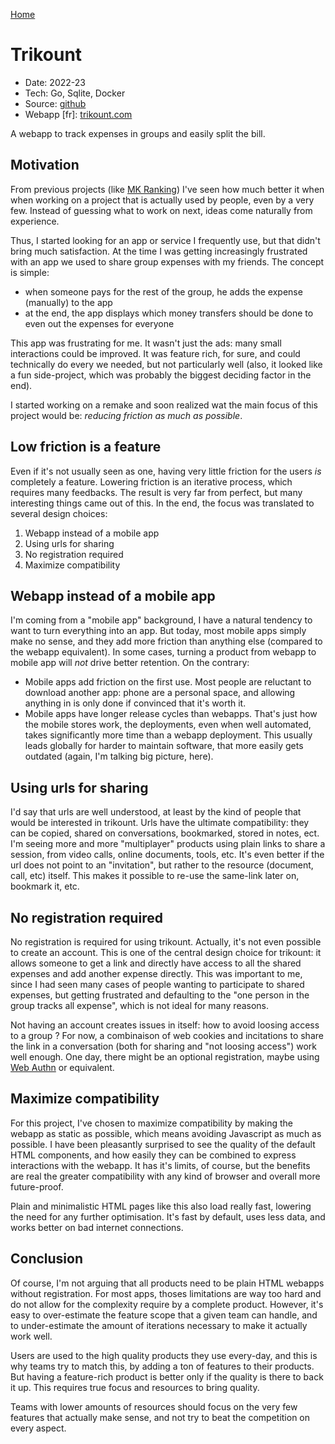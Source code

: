 [Home](/)

# Trikount
* Date: 2022-23
* Tech: Go, Sqlite, Docker
* Source: [github](https://github.com/thalkz/mkranking)
* Webapp [fr]: [trikount.com](https://trikount.com)

A webapp to track expenses in groups and easily split the bill.

## Motivation
From previous projects (like [MK Ranking](/pages/mk_ranking)) I've seen how much better it when when working on a project that is actually used by people, even by a very few. Instead of guessing what to work on next, ideas come naturally from experience.

Thus, I started looking for an app or service I frequently use, but that didn't bring much satisfaction. At the time I was getting increasingly frustrated with an app we used to share group expenses with my friends. The concept is simple:

- when someone pays for the rest of the group, he adds the expense (manually) to the app
- at the end, the app displays which money transfers should be done to even out the expenses for everyone

This app was frustrating for me. It wasn't just the ads: many small interactions could be improved. It was feature rich, for sure, and could technically do every we needed, but not particularly well (also, it looked like a fun side-project, which was probably the biggest deciding factor in the end).

I started working on a remake and soon realized wat the main focus of this project would be: *reducing friction as much as possible*.

## Low friction is a feature
Even if it's not usually seen as one, having very little friction for the users *is* completely a feature. Lowering friction is an iterative process, which requires many feedbacks. The result is very far from perfect, but many interesting things came out of this. In the end, the focus was translated to several design choices:

1) Webapp instead of a mobile app
2) Using urls for sharing
3) No registration required
4) Maximize compatibility

## Webapp instead of a mobile app
I'm coming from a "mobile app" background, I have a natural tendency to want to turn everything into an app. But today, most mobile apps simply make no sense, and they add more friction than anything else (compared to the webapp equivalent). In some cases, turning a product from webapp to mobile app will *not* drive better retention. On the contrary: 

- Mobile apps add friction on the first use. Most people are reluctant to download another app: phone are a personal space, and allowing anything in is only done if convinced that it's worth it.
- Mobile apps have longer release cycles than webapps. That's just how the mobile stores work, the deployments, even when well automated, takes significantly more time than a webapp deployment. This usually leads globally for harder to maintain software, that more easily gets outdated (again, I'm talking big picture, here).

## Using urls for sharing
I'd say that urls are well understood, at least by the kind of people that would be interested in trikount. Urls have the ultimate compatibility: they can be copied, shared on conversations, bookmarked, stored in notes, ect. I'm seeing more and more "multiplayer" products using plain links to share a session, from video calls, online documents, tools, etc. It's even better if the url does not point to an "invitation", but rather to the resource (document, call, etc) itself. This makes it possible to re-use the same-link later on, bookmark it, etc.

## No registration required
No registration is required for using trikount. Actually, it's not even possible to create an account. This is one of the central design choice for trikount: it allows someone to get a link and directly have access to all the shared expenses and add another expense directly. This was important to me, since I had seen many cases of people wanting to participate to shared expenses, but getting frustrated and defaulting to the "one person in the group tracks all expense", which is not ideal for many reasons.

Not having an account creates issues in itself: how to avoid loosing access to a group ? For now, a combinaison of web cookies and incitations to share the link in a conversation (both for sharing and "not loosing access") work well enough. One day, there might be an optional registration, maybe using [Web Authn](https://webauthn.io/) or equivalent.

## Maximize compatibility
For this project, I've chosen to maximize compatibility by making the webapp as static as possible, which means avoiding Javascript as much as possible. I have been pleasantly surprised to see the quality of the default HTML components, and how easily they can be combined to express interactions with the webapp. It has it's limits, of course, but the benefits are real the greater compatibility with any kind of browser and overall more future-proof.

Plain and minimalistic HTML pages like this also load really fast, lowering the need for any further optimisation. It's fast by default, uses less data, and works better on bad internet connections.

## Conclusion
Of course, I'm not arguing that all products need to be plain HTML webapps without registration. For most apps, thoses limitations are way too hard and do not allow for the complexity require by a complete product. However, it's easy to over-estimate the feature scope that a given team can handle, and to under-estimate the amount of iterations necessary to make it actually work well.

Users are used to the high quality products they use every-day, and this is why teams try to match this, by adding a ton of features to their products. But having a feature-rich product is better only if the quality is there to back it up. This requires true focus and resources to bring quality.

Teams with lower amounts of resources should focus on the very few features that actually make sense, and not try to beat the competition on every aspect.